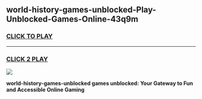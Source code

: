 
## world-history-games-unblocked-Play-Unblocked-Games-Online-43q9m
<h3>
<a href="https://premium76.site?title=world-history-games-unblocked&ref=24A">CLICK TO PLAY</a></h3>
<hr>

<h3>
<a href="https://premium76.site?title=world-history-games-unblocked&ref=24A">CLICK 2 PLAY</a>
  
</h3>

<a href="https://premium76.site?title=world-history-games-unblocked&ref=24A"><img src="https://clearcache.store/games.png"></a>


**world-history-games-unblocked games unblocked: Your Gateway to Fun and Accessible Online Gaming**
